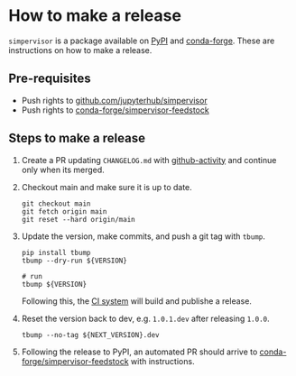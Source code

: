 # How to make a release

`simpervisor` is a package available on [PyPI][] and [conda-forge][].
These are instructions on how to make a release.

## Pre-requisites

- Push rights to [github.com/jupyterhub/simpervisor][]
- Push rights to [conda-forge/simpervisor-feedstock][]

## Steps to make a release

1. Create a PR updating `CHANGELOG.md` with [github-activity][] and continue
   only when its merged.

1. Checkout main and make sure it is up to date.

   ```shell
   git checkout main
   git fetch origin main
   git reset --hard origin/main
   ```

1. Update the version, make commits, and push a git tag with `tbump`.

   ```shell
   pip install tbump
   tbump --dry-run ${VERSION}

   # run
   tbump ${VERSION}
   ```

   Following this, the [CI system][] will build and publishe a release.

1. Reset the version back to dev, e.g. `1.0.1.dev` after releasing `1.0.0`.

   ```shell
   tbump --no-tag ${NEXT_VERSION}.dev
   ```

1. Following the release to PyPI, an automated PR should arrive to
   [conda-forge/simpervisor-feedstock][] with instructions.

[github-activity]: https://github.com/executablebooks/github-activity
[github.com/jupyterhub/simpervisor]: https://github.com/jupyterhub/simpervisor
[pypi]: https://pypi.org/project/simpervisor/
[conda-forge]: https://anaconda.org/conda-forge/simpervisor
[conda-forge/simpervisor-feedstock]: https://github.com/conda-forge/simpervisor-feedstock
[ci system]: https://github.com/jupyterhub/simpervisor/actions/workflows/release.yaml

